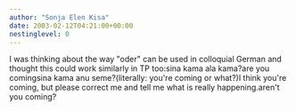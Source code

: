 ```yaml
---
author: "Sonja Elen Kisa"
date: 2003-02-12T04:21:00+00:00
nestinglevel: 0
---
```

I was thinking about the way "oder" can be used in colloquial German and thought this could work similarly in TP too:sina kama ala kama?are you comingsina kama anu seme?(literally: you're coming or what?)I think you're coming, but please correct me and tell me what is really happening.aren't you coming?
